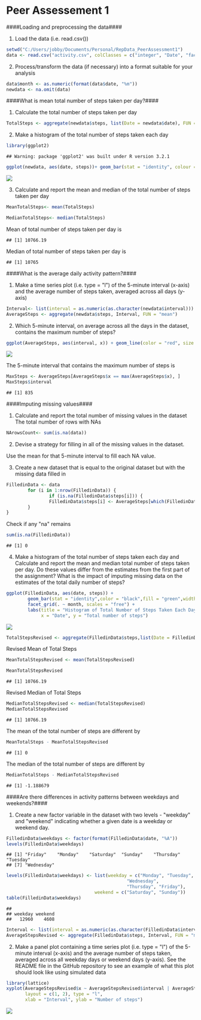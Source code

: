 Peer Assessement 1
=========================

####Loading and preprocessing the data####
1. Load the data (i.e. read.csv())


```r
setwd("C:/Users/jobby/Documents/Personal/RepData_PeerAssessment1")
data <- read.csv("activity.csv", colClasses = c("integer", "Date", "factor"))
```

2. Process/transform the data (if necessary) into a format suitable for your analysis

```r
data$month <- as.numeric(format(data$date, "%m"))
newdata <- na.omit(data)
```

####What is mean total number of steps taken per day?####

1. Calculate the total number of steps taken per day

```r
TotalSteps <- aggregate(newdata$steps, list(Date = newdata$date), FUN = "sum")$x
```

2. Make a histogram of the total number of steps taken each day

```r
library(ggplot2)
```

```
## Warning: package 'ggplot2' was built under R version 3.2.1
```



```r
ggplot(newdata, aes(date, steps))+ geom_bar(stat = "identity", colour = "black", fill = "green", width = 0.7) + labs(title = "Total Number of Steps each day", x = "Date", y = "Total number of steps")
```

![](PA1_template_files/figure-html/unnamed-chunk-5-1.png) 


3. Calculate and report the mean and median of the total number of steps taken per day

```r
MeanTotalSteps<- mean(TotalSteps)

MedianTotalSteps<- median(TotalSteps)
```

Mean of total number of steps taken per day is 

```
## [1] 10766.19
```

Median of total number of steps taken per day is 

```
## [1] 10765
```


####What is the average daily activity pattern?####

1. Make a time series plot (i.e. type = "l") of the 5-minute interval (x-axis) and the average number of steps taken, averaged across all days (y-axis)

```r
Interval<- list(interval = as.numeric(as.character(newdata$interval)))
AverageSteps <- aggregate(newdata$steps, Interval, FUN = "mean")
```

2. Which 5-minute interval, on average across all the days in the dataset, contains the maximum number of steps?


```r
ggplot(AverageSteps, aes(interval, x)) + geom_line(color = "red", size = 0.8) + labs(title = "Time Series Plot of the 5-minute Interval", x = "5-minute intervals", y = "Average Number of Steps Taken")
```

![](PA1_template_files/figure-html/unnamed-chunk-10-1.png) 

The 5-minute interval that contains the maximum number of steps is 

```r
MaxSteps <- AverageSteps[AverageSteps$x == max(AverageSteps$x), ]
MaxSteps$interval
```

```
## [1] 835
```

####Imputing missing values####

1. Calculate and report the total number of missing values in the dataset
The total number of rows with NAs

```r
NArowsCount<- sum(is.na(data))
```

2. Devise a strategy for filling in all of the missing values in the dataset. 

Use the mean for that 5-minute interval to fill each NA value.

3. Create a new dataset that is equal to the original dataset but with the missing data filled in


```r
FilledinData <- data 
        for (i in 1:nrow(FilledinData)) {
                if (is.na(FilledinData$steps[i])) {
                FilledinData$steps[i] <- AverageSteps[which(FilledinData$interval[i] == AverageSteps$interval), ]$x
        }
}
```

Check if any "na" remains


```r
sum(is.na(FilledinData))
```

```
## [1] 0
```
4. Make a histogram of the total number of steps taken each day and Calculate and report the mean and median total number of steps taken per day. Do these values differ from the estimates from the first part of the assignment? What is the impact of imputing missing data on the estimates of the total daily number of steps?


```r
ggplot(FilledinData, aes(date, steps)) + 
        geom_bar(stat = "identity",color = "black",fill = "green",width = 0.7) + 
        facet_grid(. ~ month, scales = "free") + 
        labs(title = "Histogram of Total Number of Steps Taken Each Day (no missing data)", 
             x = "Date", y = "Total number of steps")
```

![](PA1_template_files/figure-html/unnamed-chunk-15-1.png) 



```r
TotalStepsRevised <- aggregate(FilledinData$steps,list(Date = FilledinData$date), FUN = "sum")$x
```

Revised Mean of Total Steps

```r
MeanTotalStepsRevised <- mean(TotalStepsRevised)
```


```r
MeanTotalStepsRevised
```

```
## [1] 10766.19
```

Revised Median of Total Steps

```r
MedianTotalStepsRevised <- median(TotalStepsRevised)
MedianTotalStepsRevised
```

```
## [1] 10766.19
```


The mean of the total number of steps are different by 

```r
MeanTotalSteps - MeanTotalStepsRevised
```

```
## [1] 0
```

The median of the total number of steps are different by 

```r
MedianTotalSteps - MedianTotalStepsRevised
```

```
## [1] -1.188679
```

####Are there differences in activity patterns between weekdays and weekends?####

1. Create a new factor variable in the dataset with two levels - "weekday" and "weekend" indicating whether a given date is a weekday or weekend day.


```r
FilledinData$weekdays <- factor(format(FilledinData$date, "%A"))
levels(FilledinData$weekdays)
```

```
## [1] "Friday"    "Monday"    "Saturday"  "Sunday"    "Thursday"  "Tuesday"  
## [7] "Wednesday"
```

```r
levels(FilledinData$weekdays) <- list(weekday = c("Monday", "Tuesday",
                                             "Wednesday", 
                                             "Thursday", "Friday"),
                                 weekend = c("Saturday", "Sunday"))
table(FilledinData$weekdays)
```

```
## 
## weekday weekend 
##   12960    4608
```



```r
Interval <- list(interval = as.numeric(as.character(FilledinData$interval)),weekdays = FilledinData$weekdays)
AverageStepsRevised <- aggregate(FilledinData$steps, Interval, FUN = "mean")
```



2. Make a panel plot containing a time series plot (i.e. type = "l") of the 5-minute interval (x-axis) and the average number of steps taken, averaged across all weekday days or weekend days (y-axis). See the README file in the GitHub repository to see an example of what this plot should look like using simulated data


```r
library(lattice)
xyplot(AverageStepsRevised$x ~ AverageStepsRevised$interval | AverageStepsRevised$weekdays, 
       layout = c(1, 2), type = "l", 
       xlab = "Interval", ylab = "Number of steps")
```

![](PA1_template_files/figure-html/unnamed-chunk-24-1.png) 

